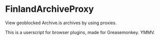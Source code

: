 # FinlandArchiveProxy
View geoblocked Archive.is archives by using proxies.

This is a userscript for browser plugins, made for Greasemonkey. YMMV.
